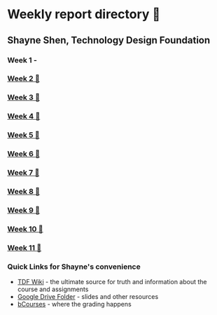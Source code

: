 # Weekly report directory 👋
## Shayne Shen, Technology Design Foundation

### Week 1 - 
### [Week 2 🔗](weekly-reports/2023_08_28_week_2.md)
### [Week 3 🔗](weekly-reports/2023_09_06_week_3.md)
### [Week 4 👑](weekly-reports/2023_09_12_week_4.md)
### [Week 5 🔗](weekly-reports/2023_09_20_week_5.md)
### [Week 6 🔗](weekly-reports/2023_09_25_week_6.md)
### [Week 7 🔗](weekly-reports/2023_10_03_week_7.md)
### [Week 8 🔗](weekly-reports/2023_10_10_week_8.md)
### [Week 9 🔗](weekly-reports/2023_10_16_week_9.md)
### [Week 10 🔗](weekly-reports/2023_10_25_week_10.md)
### [Week 11 🔗](weekly-reports/2023_11_02_week_11.md)

### Quick Links for Shayne's convenience

- [TDF Wiki](https://github.com/Berkeley-MDes/desinv-202/wiki) - the ultimate source for truth and information about the course and assignments
- [Google Drive Folder](https://drive.google.com/drive/folders/1OjFgu4llHn-2WayQFVWRKFyOkQ_WaQRx?usp=drive_link) - slides and other resources
- [bCourses](https://bcourses.berkeley.edu/courses/1528355) - where the grading happens


